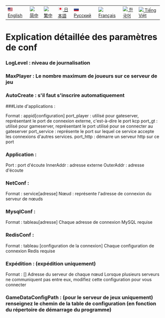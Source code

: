 <div align="center">
<table>
<td valign="center"><a href="EN.md"><img src="https://github.com/twitter/twemoji/blob/master/assets/svg/1f1fa-1f1f8.svg" width="16"/> English</td>
 
<td valign="center"><a href="zh-CN.md"><img src="https://em-content.zobj.net/thumbs/120/twitter/351/flag-china_1f1e8-1f1f3.png" width="16"/> 简中</td>
 
<td valign="center"><a href="zh-TW.md"><img src="https://em-content.zobj.net/thumbs/120/twitter/351/flag-china_1f1e8-1f1f3.png" width="16"/> 繁中</td>
 
<td valign="center"><a href="JP.md"><img src="https://github.com/twitter/twemoji/blob/master/assets/svg/1f1ef-1f1f5.svg" width="16"/> 日本語</td>
 
<td valign="center"><a href="RU.md"><img src="https://github.com/twitter/twemoji/blob/master/assets/svg/1f1f7-1f1fa.svg" width="16"/> Русский</a></td>

<td valign="center"><a href="FR.md"><img src="https://em-content.zobj.net/thumbs/160/twitter/154/flag-for-france_1f1eb-1f1f7.png" width="16"/> Français</td>
 
<td valign="center"><a href="KR.md"><img src="https://em-content.zobj.net/source/twitter/53/flag-for-south-korea_1f1f0-1f1f7.png" width="16"/> 한국어</td>
 
<td valign="center"><a href="VI.md"><img src="https://em-content.zobj.net/thumbs/120/twitter/351/flag-vietnam_1f1fb-1f1f3.png" width="16"/> Tiếng Việt </a></td>
</table>
</div>

# Explication détaillée des paramètres de conf

### LogLevel : niveau de journalisation

### MaxPlayer : Le nombre maximum de joueurs sur ce serveur de jeu

### AutoCreate : s'il faut s'inscrire automatiquement

###Liste d'applications :

 Format : appid[configuration]
 port_player : utilisé pour gateserver, représentant le port de connexion externe, c'est-à-dire le port kcp
 port_gt : utilisé pour gameserver, représentant le port utilisé pour se connecter au gateserver
 port_service : représente le port sur lequel ce service accepte les connexions d'autres services.
 port_http : démarre un serveur http sur ce port

### Application :
 Port : port d'écoute
 InnerAddr : adresse externe
 OuterAddr : adresse d'écoute

### NetConf :
 Format : service[adresse]
 Nœud : représente l'adresse de connexion du serveur de nœuds

### MysqlConf :
 Format : tableau[adresse]
 Chaque adresse de connexion MySQL requise

### RedisConf :
 Format : tableau [configuration de la connexion]
 Chaque configuration de connexion Redis requise

### Expédition : (expédition uniquement)
 Format : [] Adresse du serveur de chaque nœud
 Lorsque plusieurs serveurs ne communiquent pas entre eux, modifiez cette configuration pour vous connecter

### GameDataConfigPath : (pour le serveur de jeux uniquement) renseignez le chemin de la table de configuration (en fonction du répertoire de démarrage du programme)